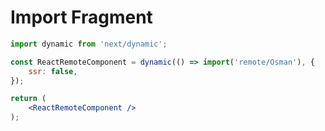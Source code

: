 # Import Fragment 
```jsx
import dynamic from 'next/dynamic';

const ReactRemoteComponent = dynamic(() => import('remote/Osman'), {
    ssr: false,
});


```
```jsx
return (
    <ReactRemoteComponent />
);

```
